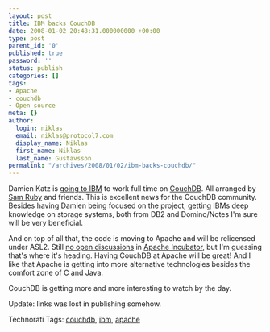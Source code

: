 ```yaml
---
layout: post
title: IBM backs CouchDB
date: 2008-01-02 20:48:31.000000000 +00:00
type: post
parent_id: '0'
published: true
password: ''
status: publish
categories: []
tags:
- Apache
- couchdb
- Open source
meta: {}
author:
  login: niklas
  email: niklas@protocol7.com
  display_name: Niklas
  first_name: Niklas
  last_name: Gustavsson
permalink: "/archives/2008/01/02/ibm-backs-couchdb/"
---
```

Damien Katz is [going to IBM](http://damienkatz.net/2008/01/new_gig.html) to work full time on [CouchDB](http://www.couchdb.org). All arranged by [Sam Ruby](http://intertwingly.net/blog/) and friends. This is excellent news for the CouchDB community. Besides having Damien being focused on the project, getting IBMs deep knowledge on storage systems, both from DB2 and Domino/Notes I'm sure will be very beneficial.

And on top of all that, the code is moving to Apache and will be relicensed under ASL2. Still [no open discussions](http://mail-archives.apache.org/mod_mbox/incubator-general/200801.mbox/browser) in [Apache Incubator](http://incubator.apache.org/), but I'm guessing that's where it's heading. Having CouchDB at Apache will be great! And I like that Apache is getting into more alternative technologies besides the comfort zone of C and Java.

CouchDB is getting more and more interesting to watch by the day.

Update: links was lost in publishing somehow.

Technorati Tags: [couchdb](http://technorati.com/tag/couchdb), [ibm](http://technorati.com/tag/ibm), [apache](http://technorati.com/tag/apache)


